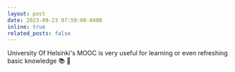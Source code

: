 ```yaml
---
layout: post
date: 2023-09-23 07:59:00-0400
inline: true
related_posts: false
---
```


University Of Helsinki's MOOC is very useful for learning or even refreshing basic knowledge 📚 🦉

